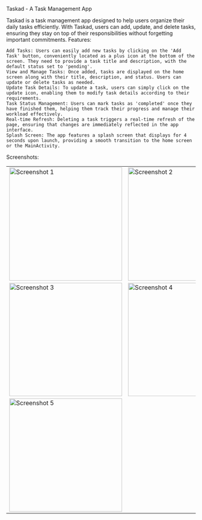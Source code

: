Taskad - A Task Management App

Taskad is a task management app designed to help users organize their daily tasks efficiently. With Taskad, users can add, update, and delete tasks, ensuring they stay on top of their responsibilities without forgetting important commitments.
Features:

    Add Tasks: Users can easily add new tasks by clicking on the 'Add Task' button, conveniently located as a plus icon at the bottom of the screen. They need to provide a task title and description, with the default status set to 'pending'.
    View and Manage Tasks: Once added, tasks are displayed on the home screen along with their title, description, and status. Users can update or delete tasks as needed.
    Update Task Details: To update a task, users can simply click on the update icon, enabling them to modify task details according to their requirements.
    Task Status Management: Users can mark tasks as 'completed' once they have finished them, helping them track their progress and manage their workload effectively.
    Real-time Refresh: Deleting a task triggers a real-time refresh of the page, ensuring that changes are immediately reflected in the app interface.
    Splash Screen: The app features a splash screen that displays for 4 seconds upon launch, providing a smooth transition to the home screen or the MainActivity.

Screenshots:
<table>
  <tr>
    <td><img src="https://github.com/ThisaraJayas/Task-Management-App-MAD/assets/124505409/404d626d-82a8-489a-98a9-ab776bb07db5" alt="Screenshot 1" width="300"/></td>
    <td><img src="https://github.com/ThisaraJayas/Task-Management-App-MAD/assets/124505409/3b4c92ca-78d1-4a62-b1c3-b9422dce094e" alt="Screenshot 2" width="300"/></td>
  </tr>
  <tr>
    <td><img src="https://github.com/ThisaraJayas/Task-Management-App-MAD/assets/124505409/2d75a8bf-c70f-4cf6-b345-7cdadbd508dc" alt="Screenshot 3" width="300"/></td>
    <td><img src="https://github.com/ThisaraJayas/Task-Management-App-MAD/assets/124505409/c5f22361-0af1-4e1b-8249-e5c8214dfe3e" alt="Screenshot 4" width="300"/></td>
  </tr>
  <tr>
    <td><img src="https://github.com/ThisaraJayas/Task-Management-App-MAD/assets/124505409/96473874-cec3-4f47-94be-08cfab875359" alt="Screenshot 5" width="300"/></td>
  </tr>
</table>
